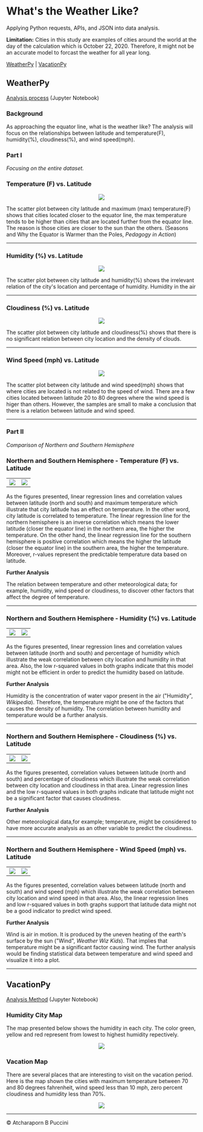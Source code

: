 # What's the Weather Like?

Applying Python requests, APIs, and JSON into data analysis.

**Limitation:** Cities in this study are examples of cities around the world at the day of the calculation which is October 22, 2020. Therefore, it might not be an accurate model to forcast the weather for all year long. 

[WeatherPy](#weatherpy) | [VacationPy](#vacationpy)

## WeatherPy

[Analysis process](https://nbviewer.jupyter.org/github/abpuccini/python-api-challenge/blob/main/WeatherPy/WeatherPy.ipynb) (Jupyter Notebook)

### Background

As approaching the equator line, what is the weather like? The analysis will focus on the relationships between latitude and temperature(F), humidity(%), cloudiness(%), and wind speed(mph).

### Part I

*Focusing on the entire dataset.*

### Temperature (F) vs. Latitude

<p align="center">
  <img src="WeatherPy/Images/lat_temp.png">
</p>

The scatter plot between city latitude and maximum (max) temperature(F) shows that cities located closer to the equator line, the max temperature tends to be higher than cities that are located further from the equator line. The reason is those cities are closer to the sun than the others. (Seasons and Why the Equator is Warmer than the Poles, *Pedagogy in Action*) 

---
### Humidity (%) vs. Latitude

<p align="center">
  <img src="WeatherPy/Images/lat_humd.png">
</p>

The scatter plot between city latitude and humidity(%) shows the irrelevant relation of the city's location and percentage of humidity. Humidity in the air 

---
### Cloudiness (%) vs. Latitude

<p align="center">
  <img src="WeatherPy/Images/lat_cloud.png">
</p>

The scatter plot between city latitude and cloudiness(%) shows that there is no significant relation between city location and the density of clouds.

---
### Wind Speed (mph) vs. Latitude

<p align="center">
  <img src="WeatherPy/Images/lat_wind.png">
</p>

The scatter plot between city latitude and wind speed(mph) shows that where cities are located is not related to the speed of wind. There are a few cities located between latitude 20 to 80 degrees where the wind speed is higer than others. However, the samples are small to make a conclusion that there is a relation between latitude and wind speed.

---
### Part II

*Comparison of Northern and Southern Hemisphere*

### Northern and Southern Hemisphere - Temperature (F) vs. Latitude

<table>
  <tr>
    <td><img src="WeatherPy/Images/north_temp.png" ></td>
    <td><img src="WeatherPy/Images/south_temp.png" ></td>
  </tr>
 </table>

As the figures presented, linear regression lines and correlation values between latitude (north and south) and maximum temperature which illustrate that city latitude has an effect on temperature. In the other word, city latitude is correlated to temperature. The linear regression line for the northern hemisphere is an inverse correlation which means the lower latitude (closer the equator line) in the northern area, the higher the temperature. On the other hand, the linear regression line for the southern hemisphere is positive correlation which means the higher the latitude (closer the equator line) in the southern area, the higher the temperature. Moreover, r-values represent the predictable temperature data based on latitude.

**Further Analysis**

The relation between temperature and other meteorological data; for example, humidity, wind speed or cloudiness, to discover other factors that affect the degree of temperature.

---
### Northern and Southern Hemisphere - Humidity (%) vs. Latitude

<table>
  <tr>
    <td><img src="WeatherPy/Images/north_humid.png"/>
    <td><img src="WeatherPy/Images/south_humid.png"/> 
</tr>
 </table>

As the figures presented, linear regression lines and correlation values between latitude (north and south) and percentage of humidity which illustrate the weak correlation between city location and humidity in that area. Also, the low r-squared values in both graphs indicate that this model might not be efficient in order to predict the humidity based on latitude.

**Further Analysis**

Humidity is the concentration of water vapor present in the air ("Humidity", *Wikipedia*). Therefore, the temperature might be one of the factors that causes the density of humidity. The correlation between humidity and temperature would be a further analysis.

---
### Northern and Southern Hemisphere - Cloudiness (%) vs. Latitude

<table>
  <tr>
    <td><img src="WeatherPy/Images/north_cloud.png"/>
    <td><img src="WeatherPy/Images/south_cloud.png"/> 
</tr>
 </table>

As the figures presented, correlation values between latitude (north and south) and percentage of cloudiness which illustrate the weak correlation between city location and cloudiness in that area. Linear regression lines and the low r-squared values in both graphs indicate that latitude might not be a significant factor that causes cloudiness.

**Further Analysis**

Other meteorological data,for example; temperature, might be considered to have more accurate analysis as an other variable to predict the cloudiness.

---
### Northern and Southern Hemisphere - Wind Speed (mph) vs. Latitude

<table>
  <tr>
    <td><img src="WeatherPy/Images/north_wind.png"/>
    <td><img src="WeatherPy/Images/south_wind.png"/> 
</tr>
 </table>

As the figures presented, correlation values between latitude (north and south) and wind speed (mph) which illustrate the weak correlation between city location and wind speed in that area. Also, the linear regression lines and low r-squared values in both graphs support that latitude data might not be a good indicator to predict wind speed.

**Further Analysis**

Wind is air in motion. It is produced by the uneven heating of the earth's surface by the sun ("Wind", *Weather Wiz Kids*). That implies that temperature might be a significant factor causing wind. The further analysis would be finding statistical data between temperature and wind speed and visualize it into a plot.

---
## VacationPy

[Analysis Method](https://nbviewer.jupyter.org/github/abpuccini/python-api-challenge/blob/main/VacationPy/VacationPy.ipynb) (Jupyter Notebook)

### Humidity City Map

The map presented below shows the humidity in each city. The color green, yellow and red represent from lowest to highest humidity repectively.

<p align="center">
  <img src="VacationPy/Images/humidity_map.png">
</p>

### Vacation Map

There are several places that are interesting to visit on the vacation period. Here is the map shown the cities with maximum temperature between 70 and 80 degrees fahrenheit, wind speed less than 10 mph, zero percent cloudiness and humidity less than 70%.

<p align="center">
  <img src="VacationPy/Images/hotel_map.png">
</p>

---
© Atcharaporn B Puccini
